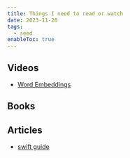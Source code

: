 ```yaml
---
title: Things I need to read or watch
date: 2023-11-26
tags:
  - seed
enableToc: true
---
```

## Videos
- [Word  Embeddings](https://www.youtube.com/watch?v=viZrOnJclY0&t=204s&ab_channel=StatQuestwithJoshStarmer)
## Books

## Articles
- [swift guide](https://guides.codepath.com/ios/Understanding-Swift)
